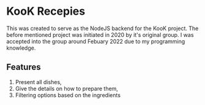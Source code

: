 # KooK Recepies

This was created to serve as the NodeJS backend for the KooK project.
The before mentioned project was initiated in 2020 by it's original group.
I was accepted into the group around Febuary 2022 due to my programming knowledge.

## Features

1. Present all dishes,
1. Give the details on how to prepare them,
1. Filtering options based on the ingredients
